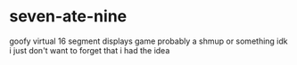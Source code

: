 # seven-ate-nine

goofy virtual 16 segment displays game probably a shmup or something idk i just don't want to forget that i had the idea
